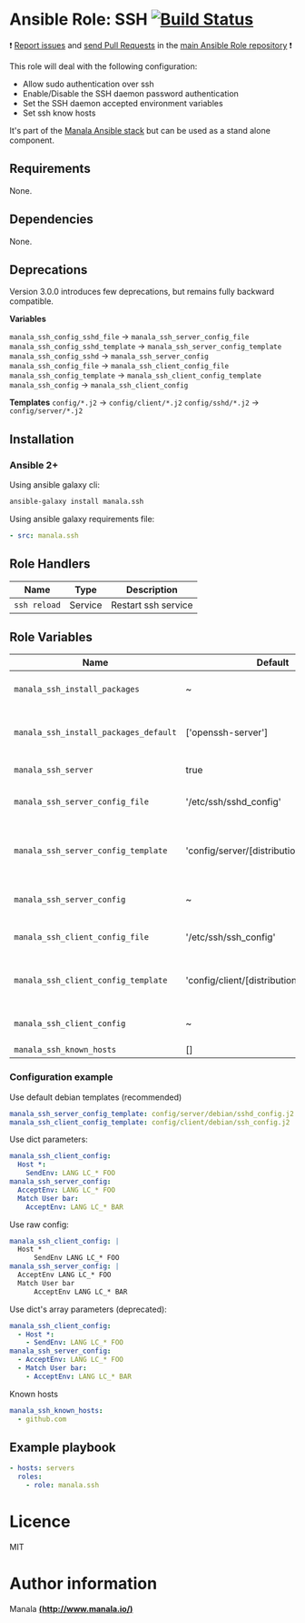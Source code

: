 # Ansible Role: SSH [![Build Status](https://travis-ci.org/manala/ansible-role-ssh.svg?branch=master)](https://travis-ci.org/manala/ansible-role-ssh)

:exclamation: [Report issues](https://github.com/manala/ansible-roles/issues) and [send Pull Requests](https://github.com/manala/ansible-roles/pulls) in the [main Ansible Role repository](https://github.com/manala/ansible-roles) :exclamation:

This role will deal with the following configuration:
- Allow sudo authentication over ssh
- Enable/Disable the SSH daemon password authentication
- Set the SSH daemon accepted environment variables
- Set ssh know hosts

It's part of the [Manala Ansible stack](http://www.manala.io) but can be used as a stand alone component.

## Requirements

None.

## Dependencies

None.

## Deprecations

Version 3.0.0 introduces few deprecations, but remains fully backward compatible.

**Variables**

`manala_ssh_config_sshd_file` -> `manala_ssh_server_config_file`
`manala_ssh_config_sshd_template` -> `manala_ssh_server_config_template`
`manala_ssh_config_sshd` -> `manala_ssh_server_config`
`manala_ssh_config_file` -> `manala_ssh_client_config_file`
`manala_ssh_config_template` -> `manala_ssh_client_config_template`
`manala_ssh_config` -> `manala_ssh_client_config`

**Templates**
`config/*.j2` -> `config/client/*.j2`
`config/sshd/*.j2` -> `config/server/*.j2`

## Installation

### Ansible 2+

Using ansible galaxy cli:

```bash
ansible-galaxy install manala.ssh
```

Using ansible galaxy requirements file:

```yaml
- src: manala.ssh
```

## Role Handlers

| Name         | Type    | Description         |
| ------------ | ------- | ------------------- |
| `ssh reload` | Service | Restart ssh service |

## Role Variables

| Name                                  | Default                                     | Type         | Description                                |
| ------------------------------------- | ------------------------------------------- | ------------ | ------------------------------------------ |
| `manala_ssh_install_packages`         | ~                                           | Array        | Dependency packages to install             |
| `manala_ssh_install_packages_default` | ['openssh-server']                          | Array        | Default dependency packages to install     |
| `manala_ssh_server`                   | true                                        | Boolean      | Enable server                              |
| `manala_ssh_server_config_file`       | '/etc/ssh/sshd_config'                      | String       | Server configuration file path             |
| `manala_ssh_server_config_template`   | 'config/server/[distribution]_[release].j2' | String       | Server default configuration template path |
| `manala_ssh_server_config`            | ~                                           | Array/String | Server configuration directives            |
| `manala_ssh_client_config_file`       | '/etc/ssh/ssh_config'                       | String       | Client configuration file path             |
| `manala_ssh_client_config_template`   | 'config/client/[distribution]_[release].j2' | String       | Client default configuration template path |
| `manala_ssh_client_config`            | ~                                           | Array/String | Client configuration directives            |
| `manala_ssh_known_hosts`              | []                                          | Array        | Known hosts                                |

### Configuration example

Use default debian templates (recommended)
```yaml
manala_ssh_server_config_template: config/server/debian/sshd_config.j2
manala_ssh_client_config_template: config/client/debian/ssh_config.j2
```

Use dict parameters:
```yaml
manala_ssh_client_config:
  Host *:
    SendEnv: LANG LC_* FOO
manala_ssh_server_config:
  AcceptEnv: LANG LC_* FOO
  Match User bar:
    AcceptEnv: LANG LC_* BAR
```

Use raw config:
```yaml
manala_ssh_client_config: |
  Host *
      SendEnv LANG LC_* FOO
manala_ssh_server_config: |
  AcceptEnv LANG LC_* FOO
  Match User bar
      AcceptEnv LANG LC_* BAR
```

Use dict's array parameters (deprecated):
```yaml
manala_ssh_client_config:
  - Host *:
    - SendEnv: LANG LC_* FOO
manala_ssh_server_config:
  - AcceptEnv: LANG LC_* FOO
  - Match User bar:
    - AcceptEnv: LANG LC_* BAR
```

Known hosts
```yaml
manala_ssh_known_hosts:
  - github.com
```

## Example playbook

```yaml
- hosts: servers
  roles:
    - role: manala.ssh
```

# Licence

MIT

# Author information

Manala [**(http://www.manala.io/)**](http://www.manala.io)
